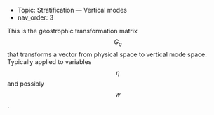 - Topic: Stratification — Vertical modes
- nav_order: 3

This is the geostrophic transformation matrix $$G_g$$ that transforms a vector from physical space to vertical mode space. Typically applied to variables $$\eta$$ and possibly $$w$$.
